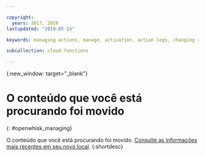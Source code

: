 ```yaml
---

copyright:
  years: 2017, 2019
lastupdated: "2019-05-15"

keywords: managing actions, manage, activation, action logs, changing runtime, delete

subcollection: cloud-functions

---
```


{:new_window: target="_blank"}
# O conteúdo que você está procurando foi movido
{: #openwhisk_managing}

O conteúdo que você está procurando foi movido. [Consulte as informações mais recentes em seu novo local](/docs/openwhisk?topic=cloud-functions-actions#actions_pkgs).
{:shortdesc}

